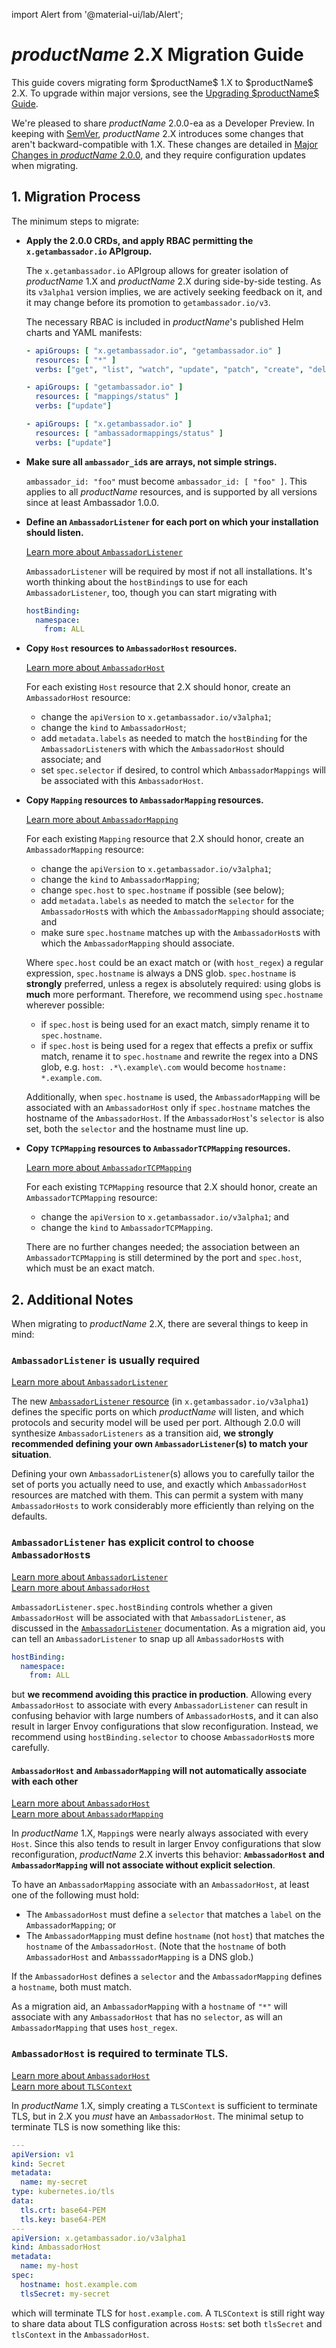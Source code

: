 import Alert from '@material-ui/lab/Alert';

# $productName$ 2.X Migration Guide

<Alert severity="info">
  This guide covers migrating form $productName$ 1.X to $productName$ 2.X. To upgrade within major versions, see the
  <a href="upgrading">Upgrading $productName$ Guide</a>.
</Alert>

We're pleased to share $productName$ 2.0.0-ea as a Developer Preview. In keeping with [SemVer](https://semver.org),
$productName$ 2.X introduces some changes that aren't backward-compatible with 1.X. These changes are detailed in
[Major Changes in $productName$ 2.0.0](../../about/changes-2.0.0), and they require configuration updates when
migrating.

## 1. Migration Process

The minimum steps to migrate:

- **Apply the 2.0.0 CRDs, and apply RBAC permitting the `x.getambassador.io` APIgroup.**

    The `x.getambassador.io` APIgroup allows for greater isolation of $productName$ 1.X and $productName$ 2.X 
    during side-by-side testing. As its `v3alpha1` version implies, we are actively seeking feedback on it,
    and it may change before its promotion to `getambassador.io/v3`.

    The necessary RBAC is included in $productName$'s published Helm charts and YAML manifests:

    ```yaml
    - apiGroups: [ "x.getambassador.io", "getambassador.io" ]
      resources: [ "*" ]
      verbs: ["get", "list", "watch", "update", "patch", "create", "delete" ]
  
    - apiGroups: [ "getambassador.io" ]
      resources: [ "mappings/status" ]
      verbs: ["update"]
  
    - apiGroups: [ "x.getambassador.io" ]
      resources: [ "ambassadormappings/status" ]
      verbs: ["update"]
    ```

- **Make sure all `ambassador_id`s are arrays, not simple strings.**

    `ambassador_id: "foo"` must become `ambassador_id: [ "foo" ]`. This applies to all $productName$
    resources, and is supported by all versions since at least Ambassador 1.0.0.

- **Define an `AmbassadorListener` for each port on which your installation should listen.**

    <Alert severity="info">
      <a href="../running/ambassadorlistener">Learn more about <code>AmbassadorListener</code></a>
    </Alert>

    `AmbassadorListener` will be required by most if not all installations. It's worth thinking about the
    `hostBinding`s to use for each `AmbassadorListener`, too, though you can start migrating with

    ```yaml
    hostBinding:
      namespace:
        from: ALL
    ```

- **Copy `Host` resources to `AmbassadorHost` resources.**

    <Alert severity="info">
      <a href="../running/host">Learn more about <code>AmbassadorHost</code></a>
    </Alert>

    For each existing `Host` resource that 2.X should honor, create an `AmbassadorHost` resource:

    - change the `apiVersion` to `x.getambassador.io/v3alpha1`;
    - change the `kind` to `AmbassadorHost`;
    - add `metadata.labels` as needed to match the `hostBinding` for the `AmbassadorListener`s with which 
      the `AmbassadorHost` should associate; and
    - set `spec.selector` if desired, to control which `AmbassadorMappings` will be associated with this `AmbassadorHost`.

- **Copy `Mapping` resources to `AmbassadorMapping` resources.**

    <Alert severity="info">
      <a href="../using/intro-mappings">Learn more about <code>AmbassadorMapping</code></a>
    </Alert>

    For each existing `Mapping` resource that 2.X should honor, create an `AmbassadorMapping` resource:

    - change the `apiVersion` to `x.getambassador.io/v3alpha1`;
    - change the `kind` to `AmbassadorMapping`;
    - change `spec.host` to `spec.hostname` if possible (see below);
    - add `metadata.labels` as needed to match the `selector` for the `AmbassadorHost`s with which 
      the `AmbassadorMapping` should associate; and
    - make sure `spec.hostname` matches up with the `AmbassadorHost`s with which the `AmbassadorMapping` should associate.

    Where `spec.host` could be an exact match or (with `host_regex`) a regular expression, `spec.hostname` is always a DNS 
    glob. `spec.hostname` is **strongly** preferred, unless a regex is absolutely required: using globs is **much** more
    performant. Therefore, we recommend using `spec.hostname` wherever possible:

    - if `spec.host` is being used for an exact match, simply rename it to `spec.hostname`.
    - if `spec.host` is being used for a regex that effects a prefix or suffix match, rename it
      to `spec.hostname` and rewrite the regex into a DNS glob, e.g. `host: .*\.example\.com` would become
      `hostname: *.example.com`.

    Additionally, when `spec.hostname` is used, the `AmbassadorMapping` will be associated with an `AmbassadorHost` only
    if `spec.hostname` matches the hostname of the `AmbassadorHost`. If the `AmbassadorHost`'s `selector` is also set, 
    both the `selector` and the hostname must line up.

- **Copy `TCPMapping` resources to `AmbassadorTCPMapping` resources.**

    <Alert severity="info">
      <a href="../using/tcpmappings">Learn more about <code>AmbassadorTCPMapping</code></a>
    </Alert>

    For each existing `TCPMapping` resource that 2.X should honor, create an `AmbassadorTCPMapping` resource:

    - change the `apiVersion` to `x.getambassador.io/v3alpha1`; and
    - change the `kind` to `AmbassadorTCPMapping`.

    There are no further changes needed; the association between an `AmbassadorTCPMapping` is still determined by 
    the port and `spec.host`, which must be an exact match.

## 2. Additional Notes

When migrating to $productName$ 2.X, there are several things to keep in mind:

### `AmbassadorListener` is usually required

<Alert severity="info">
  <a href="../running/ambassadorlistener">Learn more about <code>AmbassadorListener</code></a>
</Alert>

The new [`AmbassadorListener` resource](../running/ambassadorlistener.md) (in `x.getambassador.io/v3alpha1`) defines the
specific ports on which $productName$ will listen, and which protocols and security model will be used per port. Although
2.0.0 will synthesize `AmbassadorListeners` as a transition aid, **we strongly recommended defining your own
`AmbassadorListener`(s) to match your situation**.

Defining your own `AmbassadorListener`(s) allows you to carefully tailor the set of ports you actually need to use, and
exactly which `AmbassadorHost` resources are matched with them. This can permit a system with many `AmbassadorHosts` to
work considerably more efficiently than relying on the defaults.

### `AmbassadorListener` has explicit control to choose `AmbassadorHost`s

<Alert severity="info">
  <a href="../running/ambassadorlistener">Learn more about <code>AmbassadorListener</code></a><br />
  <a href="../running/host">Learn more about <code>AmbassadorHost</code></a>
</Alert>

`AmbassadorListener.spec.hostBinding` controls whether a given `AmbassadorHost` will be associated with 
that `AmbassadorListener`, as discussed in the [`AmbassadorListener`](../running/ambassadorlistener.md) documentation.
As a migration aid, you can tell an `AmbassadorListener` to snap up all `AmbassadorHost`s with

```yaml
hostBinding:
  namespace:
    from: ALL
```

but **we recommend avoiding this practice in production**. Allowing every `AmbassadorHost` to associate with 
every `AmbassadorListener` can result in confusing behavior with large numbers of `AmbassadorHost`s, and it 
can also result in larger Envoy configurations that slow reconfiguration. Instead, we recommend using 
`hostBinding.selector` to choose `AmbassadorHost`s more carefully.

#### `AmbassadorHost` and `AmbassadorMapping` will not automatically associate with each other

<Alert severity="info">
  <a href="../running/host">Learn more about <code>AmbassadorHost</code></a><br />
  <a href="../using/intro-mappings">Learn more about <code>AmbassadorMapping</code></a>
</Alert>

In $productName$ 1.X, `Mapping`s were nearly always associated with every `Host`. Since this also tends to 
result in larger Envoy configurations that slow reconfiguration, $productName$ 2.X inverts this behavior:
**`AmbassadorHost` and `AmbassadorMapping` will not associate without explicit selection**.

To have an `AmbassadorMapping` associate with an `AmbassadorHost`, at least one of the following must hold:

- The `AmbassadorHost` must define a `selector` that matches a `label` on the `AmbassadorMapping`; or
- The `AmbassadorMapping` must define `hostname` (not `host`) that matches the `hostname` of the `AmbassadorHost`.
  (Note that the `hostname` of both `AmbassadorHost` and `AmbasssadorMapping` is a DNS glob.)

If the `AmbassadorHost` defines a `selector` and the `AmbassadorMapping` defines a `hostname`, both must match.

As a migration aid, an `AmbassadorMapping` with a `hostname` of `"*"` will associate with any `AmbassadorHost` that
has no `selector`, as will an `AmbassadorMapping` that uses `host_regex`.

### `AmbassadorHost` is required to terminate TLS.

<Alert severity="info">
  <a href="../running/host">Learn more about <code>AmbassadorHost</code></a><br />
  <a href="../running/tls#tlscontext">Learn more about <code>TLSContext</code></a>
</Alert>

In $productName$ 1.X, simply creating a `TLSContext` is sufficient to terminate TLS, but in 2.X you _must_ have an
`AmbassadorHost`. The minimal setup to terminate TLS is now something like this:

```yaml
---
apiVersion: v1
kind: Secret
metadata:
  name: my-secret
type: kubernetes.io/tls
data:
  tls.crt: base64-PEM
  tls.key: base64-PEM
---
apiVersion: x.getambassador.io/v3alpha1
kind: AmbassadorHost
metadata:
  name: my-host
spec:
  hostname: host.example.com
  tlsSecret: my-secret
```

which will terminate TLS for `host.example.com`. A `TLSContext` is still right way to share data about TLS 
configuration across `Host`s: set both `tlsSecret` and `tlsContext` in the `AmbassadorHost`.

